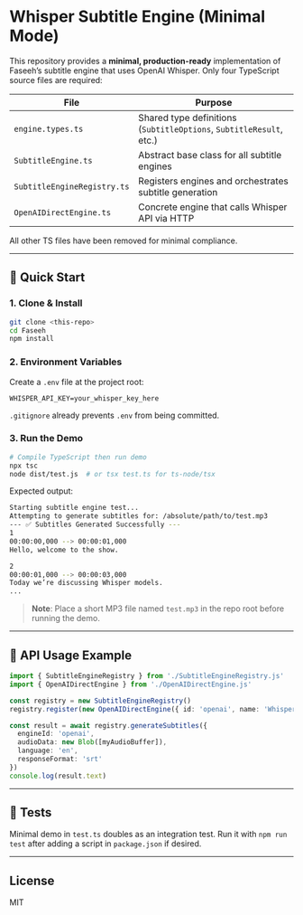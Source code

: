 # Whisper Subtitle Engine (Minimal Mode)

This repository provides a **minimal, production-ready** implementation of Faseeh’s subtitle engine that uses OpenAI Whisper. Only four TypeScript source files are required:

| File                        | Purpose                                                             |
| --------------------------- | ------------------------------------------------------------------- |
| `engine.types.ts`           | Shared type definitions (`SubtitleOptions`, `SubtitleResult`, etc.) |
| `SubtitleEngine.ts`         | Abstract base class for all subtitle engines                        |
| `SubtitleEngineRegistry.ts` | Registers engines and orchestrates subtitle generation              |
| `OpenAIDirectEngine.ts`     | Concrete engine that calls Whisper API via HTTP                     |

All other TS files have been removed for minimal compliance.

---

## 🚀 Quick Start

### 1. Clone & Install

```bash
git clone <this-repo>
cd Faseeh
npm install
```

### 2. Environment Variables

Create a `.env` file at the project root:

```env
WHISPER_API_KEY=your_whisper_key_here
```

`.gitignore` already prevents `.env` from being committed.

### 3. Run the Demo

```bash
# Compile TypeScript then run demo
npx tsc
node dist/test.js  # or tsx test.ts for ts-node/tsx
```

Expected output:

```bash
Starting subtitle engine test...
Attempting to generate subtitles for: /absolute/path/to/test.mp3
--- ✅ Subtitles Generated Successfully ---
1
00:00:00,000 --> 00:00:01,000
Hello, welcome to the show.

2
00:00:01,000 --> 00:00:03,000
Today we’re discussing Whisper models.
...
```

> **Note**: Place a short MP3 file named `test.mp3` in the repo root before running the demo.

---

## 📜 API Usage Example

```ts
import { SubtitleEngineRegistry } from './SubtitleEngineRegistry.js'
import { OpenAIDirectEngine } from './OpenAIDirectEngine.js'

const registry = new SubtitleEngineRegistry()
registry.register(new OpenAIDirectEngine({ id: 'openai', name: 'Whisper', type: 'direct' }))

const result = await registry.generateSubtitles({
  engineId: 'openai',
  audioData: new Blob([myAudioBuffer]),
  language: 'en',
  responseFormat: 'srt'
})
console.log(result.text)
```

---

## 🧪 Tests

Minimal demo in `test.ts` doubles as an integration test. Run it with `npm run test` after adding a script in `package.json` if desired.

---

## License

MIT
